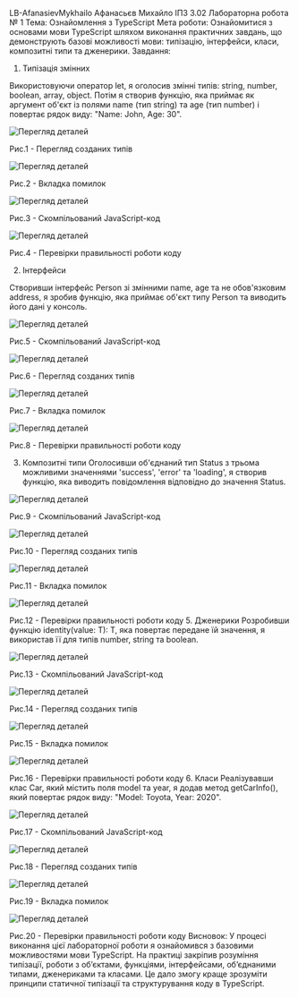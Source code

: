 LB-AfanasievMykhailo
Афанасьєв Михайло IПЗ 3.02
Лабораторна робота № 1
Тема: Ознайомлення з TypeScript
Мета роботи: Ознайомитися з основами мови TypeScript шляхом виконання практичних завдань, що демонструють базові можливості мови: типізацію, інтерфейси, класи, композитні типи та дженерики.
Завдання:
1.	Типізація змінних

Використовуючи оператор let, я оголосив змінні типів: string, number, boolean, array, object. Потім я створив функцію, яка приймає як аргумент об'єкт із полями name (тип string) та age (тип number) і повертає рядок виду: "Name: John, Age: 30".

![Перегляд деталей](imageslb1/image1.png)

Рис.1 - Перегляд созданих типiв  

![Перегляд деталей](imageslb1/2.png)

Рис.2 - Вкладка помилок  

![Перегляд деталей](imageslb1/3.png)

Рис.3 - Скомпiльований JavaScript-код  

![Перегляд деталей](imageslb1/4.png)

Рис.4 - Перевiрки правильностi роботи коду

2.	Інтерфейси

Створивши iнтерфейс Person зi змiнними name, age та не обов'язковим address, я зробив функцiю, яка приймає об'єкт типу Person та виводить його дані у консоль. 

![Перегляд деталей](imageslb1/5.png)

Рис.5 - Скомпiльований JavaScript-код 

![Перегляд деталей](imageslb1/6.png)

Рис.6 - Перегляд созданих типiв  

![Перегляд деталей](imageslb1/7.png)

Рис.7 - Вкладка помилок 

![Перегляд деталей](imageslb1/8.png)

Рис.8 - Перевiрки правильностi роботи коду

3.	Композитні типи
Оголосивши об'єднаний тип Status з трьома можливими значеннями 'success', 'error' та 'loading', я створив функцію, яка виводить повідомлення відповідно до значення Status.

![Перегляд деталей](imageslb1/9.png)

Рис.9 - Скомпiльований JavaScript-код

![Перегляд деталей](imageslb1/10.png)

Рис.10 - Перегляд созданих типiв  

![Перегляд деталей](imageslb1/11.png)

Рис.11 - Вкладка помилок

![Перегляд деталей](imageslb1/12.png)

Рис.12 - Перевiрки правильностi роботи коду
5.	Дженерики
Розробивши функцію identity(value: T): T, яка повертає передане їй значення, я використав її для типів number, string та boolean.  

![Перегляд деталей](imageslb1/13.png)

Рис.13 - Скомпiльований JavaScript-код

![Перегляд деталей](imageslb1/14.png)

Рис.14 - Перегляд созданих типiв  

![Перегляд деталей](imageslb1/15.png)

Рис.15 - Вкладка помилок 

![Перегляд деталей](imageslb1/16.png)

Рис.16 - Перевiрки правильностi роботи коду
6.	Класи
Реалiзувавши клас Car, який мiстить поля model та year, я додав метод getCarInfo(), який повертає рядок виду: "Model: Toyota, Year: 2020".  

![Перегляд деталей](imageslb1/17.png)

Рис.17 - Скомпiльований JavaScript-код  

![Перегляд деталей](imageslb1/18.png)

Рис.18 - Перегляд созданих типiв 

![Перегляд деталей](imageslb1/19.png)

Рис.19 - Вкладка помилок  

![Перегляд деталей](imageslb1/20.png)

Рис.20 - Перевiрки правильностi роботи коду
Висновок: У процесі виконання цієї лабораторної роботи я ознайомився з базовими можливостями мови TypeScript.
На практиці закріпив розуміння типізації, роботи з об’єктами, функціями, інтерфейсами, об’єднаними типами, дженериками та класами.
Це дало змогу краще зрозуміти принципи статичної типізації та структурування коду в TypeScript.
